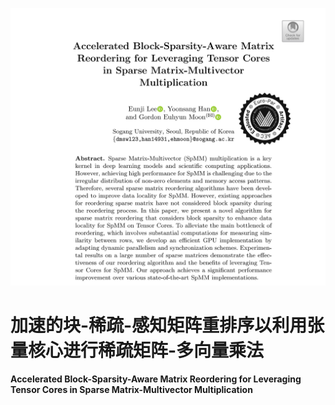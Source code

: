![Accelerated Block-Sparsity-Aware Matrix Reordering for Leveraging Tensor Cores in Sparse Matrix-Multivector Multiplication](img/[论文笔记]加速的块-稀疏-感知矩阵重排序以利用张量核心进行稀疏矩阵-多向量乘法/封面.png)

# 加速的块-稀疏-感知矩阵重排序以利用张量核心进行稀疏矩阵-多向量乘法

**Accelerated Block-Sparsity-Aware Matrix Reordering for Leveraging Tensor Cores in Sparse Matrix-Multivector
Multiplication**

